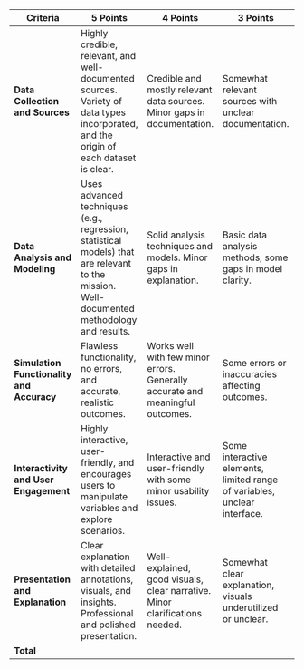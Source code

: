 
| **Criteria**                           | **5 Points**                                                                 | **4 Points**                                                                 | **3 Points**                                                                 | **2 Points**                                                                 | **1 Point**                                                                | **Total** |
|----------------------------------------|-----------------------------------------------------------------------------|-----------------------------------------------------------------------------|-----------------------------------------------------------------------------|-----------------------------------------------------------------------------|-----------------------------------------------------------------------------|----------|
| **Data Collection and Sources**        | Highly credible, relevant, and well-documented sources. Variety of data types incorporated, and the origin of each dataset is clear. | Credible and mostly relevant data sources. Minor gaps in documentation. | Somewhat relevant sources with unclear documentation. | Limited sources, minimal explanation of data origin. | Sources not credible or relevant, no documentation or explanation. |          |
| **Data Analysis and Modeling**         | Uses advanced techniques (e.g., regression, statistical models) that are relevant to the mission. Well-documented methodology and results. | Solid analysis techniques and models. Minor gaps in explanation. | Basic data analysis methods, some gaps in model clarity. | Lack of depth, unclear models, incomplete analysis. | No meaningful data analysis or modeling. |          |
| **Simulation Functionality and Accuracy** | Flawless functionality, no errors, and accurate, realistic outcomes. | Works well with few minor errors. Generally accurate and meaningful outcomes. | Some errors or inaccuracies affecting outcomes. | Significant functionality issues, inaccurate outcomes. | Non-functional simulation with inaccurate, unrealistic results. |          |
| **Interactivity and User Engagement**  | Highly interactive, user-friendly, and encourages users to manipulate variables and explore scenarios. | Interactive and user-friendly with some minor usability issues. | Some interactive elements, limited range of variables, unclear interface. | Minimal interactivity, hard to navigate or limited scenarios. | No interactivity, no ability to manipulate or experiment. |          |
| **Presentation and Explanation**       | Clear explanation with detailed annotations, visuals, and insights. Professional and polished presentation. | Well-explained, good visuals, clear narrative. Minor clarifications needed. | Somewhat clear explanation, visuals underutilized or unclear. | Incomplete or unclear explanation, poorly designed visuals. | No explanation or clarity in presentation. |          |
| **Total**                               |                                                                             |                                                                             |                                                                             |                                                                             |                                                                             | **/25**  |
